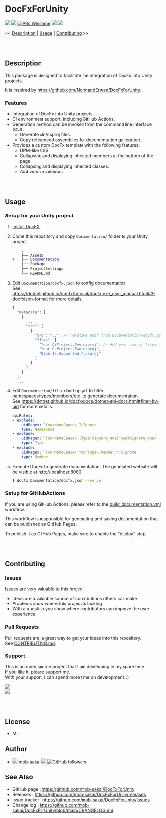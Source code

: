 DocFxForUnity
===

[![](https://img.shields.io/github/v/release/mob-sakai/DocFxForUnity)](https://github.com/mob-sakai/DocFxForUnity/releases)
[![](https://img.shields.io/github/license/mob-sakai/DocFxForUnity.svg)](https://github.com/mob-sakai/DocFxForUnity/blob/main/LICENSE.txt)
[![PRs Welcome](https://img.shields.io/badge/PRs-welcome-orange.svg)](http://makeapullrequest.com)
[![](https://img.shields.io/github/watchers/mob-sakai/DocFxForUnity.svg?style=social&label=Watch)](https://github.com/mob-sakai/DocFxForUnity/subscription)
[![](https://img.shields.io/twitter/follow/mob_sakai.svg?label=Follow&style=social)](https://twitter.com/intent/follow?screen_name=mob_sakai)

<< [Description](#Description) | [Usage](#usage) | [Contributing](#contributing) >>

<br><br>

## Description

This package is designed to facilitate the integration of DocFx into Unity projects.

It is inspired by https://github.com/NormandErwan/DocFxForUnity.

### Features

- Integration of DocFx into Unity projects.
- CI environment support, including GitHub Actions.
- Generation method can be invoked from the command line interface (CLI).
  - Generate sln/csproj files.
  - Copy referenced assemblies for documentation generation.
- Provides a custom DocFx template with the following features:
  - UPM-like CSS.
  - Collapsing and displaying inherited members at the bottom of the page.
  - Collapsing and displaying inherited classes.
  - Add version selector.

<br><br>

## Usage

### Setup for your Unity project

1. [Install DocFX](https://dotnet.github.io/docfx/tutorial/docfx_getting_started.html#2-use-docfx-as-a-command-line-tool).
2. Clone this repository and copy `Documentation/` folder to your Unity project.
    ```diff
        .
        ├── Assets
    +   ├── Documentation
        ├── Package
        ├── ProjectSettings
        └── README.md
    ```

3. Edit `Documentation/docfx.json` to config documentation.  
    See <https://dotnet.github.io/docfx/tutorial/docfx.exe_user_manual.html#3-docfxjson-format> for more details.
    ```javascript
    {
      "metadata": [
        {
          ...
          "src": [
            {
              "src": "..", // relative path from Documentation/docfx.json. This is the root of your Unity project.
              "files": [
                "Your.CsProject.One.csproj", // Add your csproj files.
                "Your.CsProject.Two.csproj",
                "Glob.Is.Supported.*.csproj"
              ]
            }
          ]
        }
      ],
      ...
    ```

4. Edit `Documentation/filterConfig.yml` to filter namespaces/types/members/etc. to generate documentation.  
   See <https://dotnet.github.io/docfx/docs/dotnet-api-docs.html#filter-by-uid> for more details.
    ```yaml
    apiRules:
    - exclude:
        uidRegex: ^YourNameSpace\.ToIgnore
        type: Namespace
    - exclude:
        uidRegex: ^YourNameSpace\.(TypeToIgnore_One|TypeToIgnore_One)
        type: Type
    - exclude:
        uidRegex: ^YourNameSpace\.YourType\.Member.*ToIgnore
        type: Member
    ```

5. Execute DocFx to generate documentation. The generated website will be visible at http://localhost:8080.
    ```bash
    $ docfx Documentation/docfx.json --serve
    ```

### Setup for GitHubActions

If you are using GitHub Actions, please refer to the [build_documentation.yml](https://github.com/mob-sakai/TestPkgDev/blob/main/.github/workflows/build_documentation.yml) workflow.

This workflow is responsible for generating and saving documentation that can be published as GitHub Pages.

To publish it as GitHub Pages, make sure to enable the "deploy" step.

<br><br>

## Contributing

### Issues

Issues are very valuable to this project.

- Ideas are a valuable source of contributions others can make
- Problems show where this project is lacking
- With a question you show where contributors can improve the user experience

### Pull Requests

Pull requests are, a great way to get your ideas into this repository.  
See [CONTRIBUTING.md](/../../blob/main/CONTRIBUTING.md).

### Support

This is an open source project that I am developing in my spare time.  
If you like it, please support me.  
With your support, I can spend more time on development. :)

[![](https://user-images.githubusercontent.com/12690315/50731629-3b18b480-11ad-11e9-8fad-4b13f27969c1.png)](https://www.patreon.com/join/2343451?)  
[![](https://user-images.githubusercontent.com/12690315/66942881-03686280-f085-11e9-9586-fc0b6011029f.png)](https://github.com/users/mob-sakai/sponsorship)

<br><br>

## License

* MIT

## Author

* ![](https://user-images.githubusercontent.com/12690315/96986908-434a0b80-155d-11eb-8275-85138ab90afa.png) [mob-sakai](https://github.com/mob-sakai) [![](https://img.shields.io/twitter/follow/mob_sakai.svg?label=Follow&style=social)](https://twitter.com/intent/follow?screen_name=mob_sakai) ![GitHub followers](https://img.shields.io/github/followers/mob-sakai?style=social)

## See Also

* GitHub page : https://github.com/mob-sakai/DocFxForUnity
* Releases : https://github.com/mob-sakai/DocFxForUnity/releases
* Issue tracker : https://github.com/mob-sakai/DocFxForUnity/issues
* Change log : https://github.com/mob-sakai/DocFxForUnity/blob/main/CHANGELOG.md
